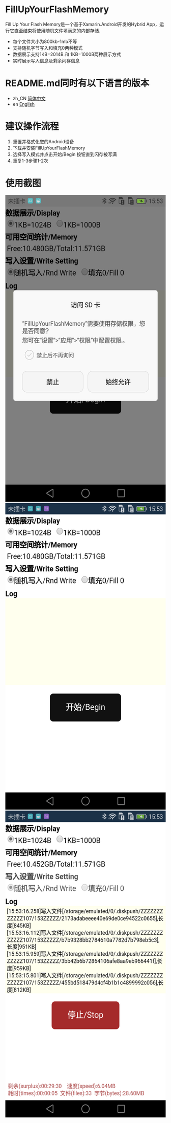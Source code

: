 # FillUpYourFlashMemory
Fill Up Your Flash Memory是一个基于Xamarin.Android开发的Hybrid App，运行它直至结束将使用随机文件填满您的内部存储.
* 每个文件大小为800kb-1mb不等
* 支持随机字节写入和填充0两种模式
* 数据展示支持1KB=2014B 和 1KB=1000B两种展示方式
* 实时展示写入信息及剩余闪存信息

# README.md同时有以下语言的版本
* zh_CN [简体中文](/README.md)
* en [English](/README.en.md)

# 建议操作流程
1. 重置并格式化您的Android设备
2. 下载并安装FillUpYourFlashMemory
3. 选择写入模式并点击开始/Begin 按钮直到闪存被写满
4. 重复1-3步骤1-2次

# 使用截图  
<img width="540" height="960" src="/Screenshots/1.png" alt="权限获取" />
<img width="540" height="960" src="/Screenshots/2.png" alt="主界面" />
<img width="540" height="960" src="/Screenshots/3.png" alt="运行中" />

